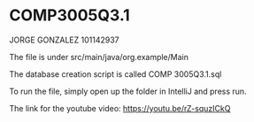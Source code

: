 # COMP3005Q3.1
JORGE GONZALEZ 
101142937

The file is under src/main/java/org.example/Main

The database creation script is called COMP 3005Q3.1.sql

To run the file, simply open up the folder in IntelliJ and press run.

The link for the youtube video:
  https://youtu.be/rZ-squzICkQ 
